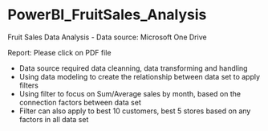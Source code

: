 # PowerBI_FruitSales_Analysis

Fruit Sales Data Analysis - Data source: Microsoft One Drive

Report: Please click on PDF file

- Data source required data cleanning, data transforming and handling
- Using data modeling to create the relationship between data set to apply filters
- Using filter to focus on Sum/Average sales by month, based on the connection factors between data set
- Filter can also apply to best 10 customers, best 5 stores based on any factors in all data set
